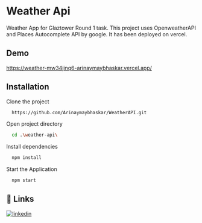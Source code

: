 
# Weather Api

Weather App for Glaztower Round 1 task. This project uses OpenweatherAPI and Places Autocomplete API by google. It has been deployed on vercel.  


## Demo

https://weather-mw34jinq6-arinaymaybhaskar.vercel.app/


## Installation

Clone the project
```bash
  https://github.com/Arinaymaybhaskar/WeatherAPI.git
```
Open project directory
```bash
  cd .\weather-api\
```
Install dependencies
```bash
  npm install
```
Start the Application
```bash
  npm start
```
    
## 🔗 Links
[![linkedin](https://img.shields.io/badge/linkedin-0A66C2?style=for-the-badge&logo=linkedin&logoColor=white)](https://www.linkedin.com/in/arinaymay-bhaskar-3933b6201//)



